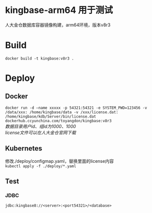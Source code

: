 # kingbase-arm64 用于测试
人大金仓数据库容器镜像构建，arm64环境，版本v8r3
# Build
`docker build -t kingbase:v8r3 .`
# Deploy
## Docker
`docker run -d –name xxxxx -p 54321:54321 -e SYSTEM_PWD=123456 -v /data/xxx: /home/kingbase/data -v /xxx/license.dat: /home/kingbase/kdb/Server/bin/license.dat dockerhub.ccyunchina.com/toyangdon/kingbase:v8r3`  
*数据目录用户id、组id为1000、1000*  
*license文件可以在人大金仓官网下载*  
## Kubernetes
修改./deploy/configmap.yaml，替换里面的license内容  
`kubectl apply -f ./deploy/*.yaml`
## Test
### JDBC
`jdbc:kingbase8://<server>:<port54321>/<database>`
